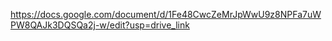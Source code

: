 https://docs.google.com/document/d/1Fe48CwcZeMrJpWwU9z8NPFa7uWPW8QAJk3DQSQa2j-w/edit?usp=drive_link
